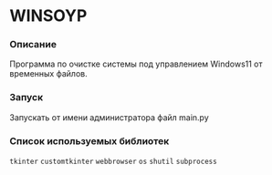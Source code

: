 # WINSOYP

### Описание

Программа по очистке системы под управлением Windows11 от временных файлов.

### Запуск

Запускать от имени администратора файл main.py

### Список используемых библиотек

`tkinter`
`customtkinter`
`webbrowser`
`os`
`shutil`
`subprocess`
